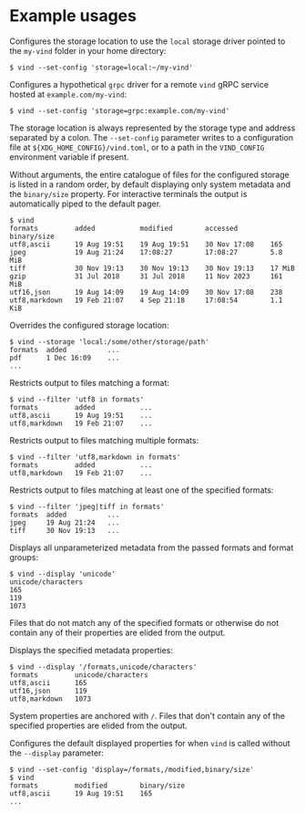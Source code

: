 # Example usages

Configures the storage location to use the `local` storage driver pointed to the `my-vind` folder in your home directory:
```console
$ vind --set-config 'storage=local:~/my-vind'
```
Configures a hypothetical `grpc` driver for a remote `vind` gRPC service hosted at `example.com/my-vind`:
```console
$ vind --set-config 'storage=grpc:example.com/my-vind'
```
The storage location is always represented by the storage type and address separated by a colon. The `--set-config` parameter writes to a configuration file at `${XDG_HOME_CONFIG}/vind.toml`, or to a path in the `VIND_CONFIG` environment variable if present.

Without arguments, the entire catalogue of files for the configured storage is listed in a random order, by default displaying only system metadata and the `binary/size` property. For interactive terminals the output is automatically piped to the default pager.
```console
$ vind
formats         added           modified        accessed        binary/size
utf8,ascii      19 Aug 19:51    19 Aug 19:51    30 Nov 17:08    165
jpeg            19 Aug 21:24    17:08:27        17:08:27        5.8 MiB
tiff            30 Nov 19:13    30 Nov 19:13    30 Nov 19:13    17 MiB
gzip            31 Jul 2018     31 Jul 2018     11 Nov 2023     161 MiB
utf16,json      19 Aug 14:09    19 Aug 14:09    30 Nov 17:08    238
utf8,markdown   19 Feb 21:07    4 Sep 21:18     17:08:54        1.1 KiB
```

Overrides the configured storage location:
```console
$ vind --storage 'local:/some/other/storage/path'
formats  added          ...
pdf      1 Dec 16:09    ...
...
```

Restricts output to files matching a format:
```console
$ vind --filter 'utf8 in formats'
formats         added           ...
utf8,ascii      19 Aug 19:51    ...
utf8,markdown   19 Feb 21:07    ...
```

Restricts output to files matching multiple formats:
```console
$ vind --filter 'utf8,markdown in formats'
formats         added           ...
utf8,markdown   19 Feb 21:07    ...
```

Restricts output to files matching at least one of the specified formats:
```console
$ vind --filter 'jpeg|tiff in formats'
formats  added          ...
jpeg     19 Aug 21:24   ...
tiff     30 Nov 19:13   ...
```

Displays all unparameterized metadata from the passed formats and format groups:
```console
$ vind --display 'unicode'
unicode/characters
165
119
1073
```
Files that do not match any of the specified formats or otherwise do not contain any of their properties are elided from the output.

Displays the specified metadata properties:
```console
$ vind --display '/formats,unicode/characters'
formats         unicode/characters
utf8,ascii      165
utf16,json      119
utf8,markdown   1073
```
System properties are anchored with `/`. Files that don't contain any of the specified properties are elided from the output.

Configures the default displayed properties for when `vind` is called without the `--display` parameter:
```console
$ vind --set-config 'display=/formats,/modified,binary/size'
$ vind
formats         modified        binary/size
utf8,ascii      19 Aug 19:51    165
...
```
